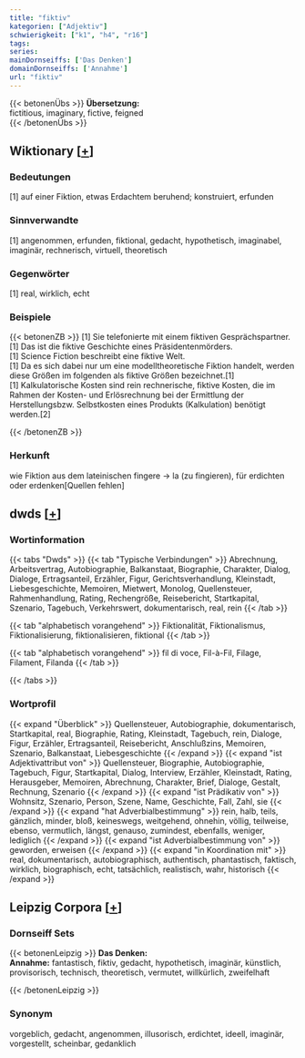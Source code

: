 ```yaml
---
title: "fiktiv"
kategorien: ["Adjektiv"]
schwierigkeit: ["k1", "h4", "r16"]
tags:
series:
mainDornseiffs: ['Das Denken']
domainDornseiffs: ['Annahme']
url: "fiktiv"
---
```


{{< betonenÜbs >}}
**Übersetzung:**  
fictitious, imaginary, fictive, feigned  
{{< /betonenÜbs >}}

## Wiktionary [[+](https://de.wiktionary.org/wiki/fiktiv)]

### Bedeutungen
[1] auf einer Fiktion, etwas Erdachtem beruhend; konstruiert, erfunden  

### Sinnverwandte
[1] angenommen, erfunden, fiktional, gedacht, hypothetisch, imaginabel, imaginär, rechnerisch, virtuell, theoretisch  

### Gegenwörter
[1] real, wirklich, echt  

### Beispiele
{{< betonenZB >}}
[1] Sie telefonierte mit einem fiktiven Gesprächspartner.  
[1] Das ist die fiktive Geschichte eines Präsidentenmörders.  
[1] Science Fiction beschreibt eine fiktive Welt.  
[1] Da es sich dabei nur um eine modelltheoretische Fiktion handelt, werden diese Größen im folgenden als fiktive Größen bezeichnet.[1]  
[1] Kalkulatorische Kosten sind rein rechnerische, fiktive Kosten, die im Rahmen der Kosten- und Erlösrechnung bei der Ermittlung der Herstellungsbzw. Selbstkosten eines Produkts (Kalkulation) benötigt werden.[2]  

{{< /betonenZB >}}
### Herkunft
wie Fiktion aus dem lateinischen fingere → la (zu fingieren), für erdichten oder erdenken[Quellen fehlen]  



## dwds [[+](https://www.dwds.de/wb/fiktiv)]

### Wortinformation
{{< tabs "Dwds" >}}
{{< tab "Typische Verbindungen" >}}
Abrechnung, Arbeitsvertrag, Autobiographie, Balkanstaat, Biographie, Charakter, Dialog, Dialoge, Ertragsanteil, Erzähler, Figur, Gerichtsverhandlung, Kleinstadt, Liebesgeschichte, Memoiren, Mietwert, Monolog, Quellensteuer, Rahmenhandlung, Rating, Rechengröße, Reisebericht, Startkapital, Szenario, Tagebuch, Verkehrswert, dokumentarisch, real, rein
{{< /tab >}}

{{< tab "alphabetisch vorangehend" >}}
Fiktionalität, Fiktionalismus, Fiktionalisierung, fiktionalisieren, fiktional
{{< /tab >}}

{{< tab "alphabetisch vorangehend" >}}
fil di voce, Fil-à-Fil, Filage, Filament, Filanda
{{< /tab >}}

{{< /tabs >}}

### Wortprofil
{{< expand "Überblick" >}} Quellensteuer, Autobiographie, dokumentarisch, Startkapital, real, Biographie, Rating, Kleinstadt, Tagebuch, rein, Dialoge, Figur, Erzähler, Ertragsanteil, Reisebericht, Anschlußzins, Memoiren, Szenario, Balkanstaat, Liebesgeschichte {{< /expand >}}
{{< expand "ist Adjektivattribut von" >}} Quellensteuer, Biographie, Autobiographie, Tagebuch, Figur, Startkapital, Dialog, Interview, Erzähler, Kleinstadt, Rating, Herausgeber, Memoiren, Abrechnung, Charakter, Brief, Dialoge, Gestalt, Rechnung, Szenario {{< /expand >}}
{{< expand "ist Prädikativ von" >}} Wohnsitz, Szenario, Person, Szene, Name, Geschichte, Fall, Zahl, sie {{< /expand >}}
{{< expand "hat Adverbialbestimmung" >}} rein, halb, teils, gänzlich, minder, bloß, keineswegs, weitgehend, ohnehin, völlig, teilweise, ebenso, vermutlich, längst, genauso, zumindest, ebenfalls, weniger, lediglich {{< /expand >}}
{{< expand "ist Adverbialbestimmung von" >}} geworden, erweisen {{< /expand >}}
{{< expand "in Koordination mit" >}} real, dokumentarisch, autobiographisch, authentisch, phantastisch, faktisch, wirklich, biographisch, echt, tatsächlich, realistisch, wahr, historisch {{< /expand >}}

## Leipzig Corpora [[+](https://corpora.uni-leipzig.de/en/res?word=fiktiv&corpusId=deu_newscrawl-public_2018)]

### Dornseiff Sets
{{< betonenLeipzig >}}
**Das Denken:**  
**Annahme:** fantastisch, fiktiv, gedacht, hypothetisch, imaginär, künstlich, provisorisch, technisch, theoretisch, vermutet, willkürlich, zweifelhaft  

{{< /betonenLeipzig >}}

### Synonym
vorgeblich, gedacht, angenommen, illusorisch, erdichtet, ideell, imaginär, vorgestellt, scheinbar, gedanklich

